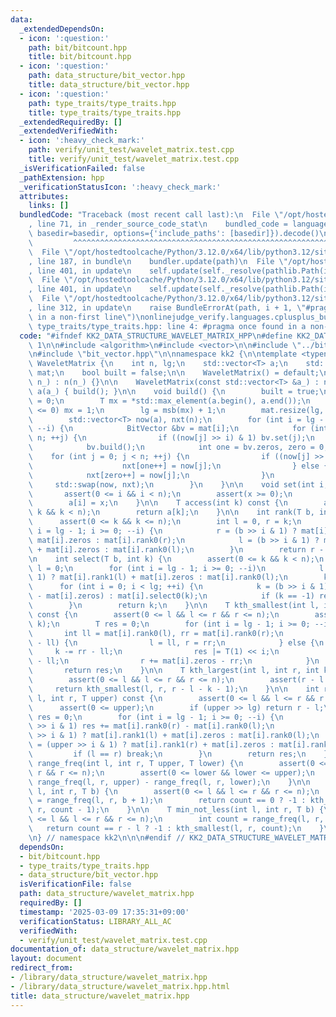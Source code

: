 ```yaml
---
data:
  _extendedDependsOn:
  - icon: ':question:'
    path: bit/bitcount.hpp
    title: bit/bitcount.hpp
  - icon: ':question:'
    path: data_structure/bit_vector.hpp
    title: data_structure/bit_vector.hpp
  - icon: ':question:'
    path: type_traits/type_traits.hpp
    title: type_traits/type_traits.hpp
  _extendedRequiredBy: []
  _extendedVerifiedWith:
  - icon: ':heavy_check_mark:'
    path: verify/unit_test/wavelet_matrix.test.cpp
    title: verify/unit_test/wavelet_matrix.test.cpp
  _isVerificationFailed: false
  _pathExtension: hpp
  _verificationStatusIcon: ':heavy_check_mark:'
  attributes:
    links: []
  bundledCode: "Traceback (most recent call last):\n  File \"/opt/hostedtoolcache/Python/3.12.0/x64/lib/python3.12/site-packages/onlinejudge_verify/documentation/build.py\"\
    , line 71, in _render_source_code_stat\n    bundled_code = language.bundle(stat.path,\
    \ basedir=basedir, options={'include_paths': [basedir]}).decode()\n          \
    \         ^^^^^^^^^^^^^^^^^^^^^^^^^^^^^^^^^^^^^^^^^^^^^^^^^^^^^^^^^^^^^^^^^^^^^^^^^^^^^^^^^\n\
    \  File \"/opt/hostedtoolcache/Python/3.12.0/x64/lib/python3.12/site-packages/onlinejudge_verify/languages/cplusplus.py\"\
    , line 187, in bundle\n    bundler.update(path)\n  File \"/opt/hostedtoolcache/Python/3.12.0/x64/lib/python3.12/site-packages/onlinejudge_verify/languages/cplusplus_bundle.py\"\
    , line 401, in update\n    self.update(self._resolve(pathlib.Path(included), included_from=path))\n\
    \  File \"/opt/hostedtoolcache/Python/3.12.0/x64/lib/python3.12/site-packages/onlinejudge_verify/languages/cplusplus_bundle.py\"\
    , line 401, in update\n    self.update(self._resolve(pathlib.Path(included), included_from=path))\n\
    \  File \"/opt/hostedtoolcache/Python/3.12.0/x64/lib/python3.12/site-packages/onlinejudge_verify/languages/cplusplus_bundle.py\"\
    , line 312, in update\n    raise BundleErrorAt(path, i + 1, \"#pragma once found\
    \ in a non-first line\")\nonlinejudge_verify.languages.cplusplus_bundle.BundleErrorAt:\
    \ type_traits/type_traits.hpp: line 4: #pragma once found in a non-first line\n"
  code: "#ifndef KK2_DATA_STRUCTURE_WAVELET_MATRIX_HPP\n#define KK2_DATA_STRUCTURE_WAVELET_MATRIX_HPP\
    \ 1\n\n#include <algorithm>\n#include <vector>\n\n#include \"../bit/bitcount.hpp\"\
    \n#include \"bit_vector.hpp\"\n\nnamespace kk2 {\n\ntemplate <typename T>\nstruct\
    \ WaveletMatrix {\n    int n, lg;\n    std::vector<T> a;\n    std::vector<BitVector>\
    \ mat;\n    bool built = false;\n\n    WaveletMatrix() = default;\n\n    WaveletMatrix(int\
    \ n_) : n(n_) {}\n\n    WaveletMatrix(const std::vector<T> &a_) : n(a_.size()),\
    \ a(a_) { build(); }\n\n    void build() {\n        built = true;\n        lg\
    \ = 0;\n        T mx = *std::max_element(a.begin(), a.end());\n        if (mx\
    \ <= 0) mx = 1;\n        lg = msb(mx) + 1;\n        mat.resize(lg, BitVector(n));\n\
    \        std::vector<T> now(a), nxt(n);\n        for (int i = lg - 1; i >= 0;\
    \ --i) {\n            BitVector &bv = mat[i];\n            for (int j = 0; j <\
    \ n; ++j) {\n                if ((now[j] >> i) & 1) bv.set(j);\n            }\n\
    \            bv.build();\n            int one = bv.zeros, zero = 0;\n        \
    \    for (int j = 0; j < n; ++j) {\n                if ((now[j] >> i) & 1) {\n\
    \                    nxt[one++] = now[j];\n                } else {\n        \
    \            nxt[zero++] = now[j];\n                }\n            }\n       \
    \     std::swap(now, nxt);\n        }\n    }\n\n    void set(int i, T x) {\n \
    \       assert(0 <= i && i < n);\n        assert(x >= 0);\n        assert(!built);\n\
    \        a[i] = x;\n    }\n\n    T access(int k) const {\n        assert(0 <=\
    \ k && k < n);\n        return a[k];\n    }\n\n    int rank(T b, int k) {\n  \
    \      assert(0 <= k && k <= n);\n        int l = 0, r = k;\n        for (int\
    \ i = lg - 1; i >= 0; --i) {\n            r = (b >> i & 1) ? mat[i].rank1(r) +\
    \ mat[i].zeros : mat[i].rank0(r);\n            l = (b >> i & 1) ? mat[i].rank1(l)\
    \ + mat[i].zeros : mat[i].rank0(l);\n        }\n        return r - l;\n    }\n\
    \n    int select(T b, int k) {\n        assert(0 <= k && k < n);\n        int\
    \ l = 0;\n        for (int i = lg - 1; i >= 0; --i)\n            l = (b >> i &\
    \ 1) ? mat[i].rank1(l) + mat[i].zeros : mat[i].rank0(l);\n        k += l;\n  \
    \      for (int i = 0; i < lg; ++i) {\n            k = (b >> i & 1) ? mat[i].select1(k\
    \ - mat[i].zeros) : mat[i].select0(k);\n            if (k == -1) return -1;\n\
    \        }\n        return k;\n    }\n\n    T kth_smallest(int l, int r, int k)\
    \ const {\n        assert(0 <= l && l <= r && r <= n);\n        assert(r - l >\
    \ k);\n        T res = 0;\n        for (int i = lg - 1; i >= 0; --i) {\n     \
    \       int ll = mat[i].rank0(l), rr = mat[i].rank0(r);\n            if (k < rr\
    \ - ll) {\n                l = ll, r = rr;\n            } else {\n           \
    \     k -= rr - ll;\n                res |= T(1) << i;\n                l += mat[i].zeros\
    \ - ll;\n                r += mat[i].zeros - rr;\n            }\n        }\n \
    \       return res;\n    }\n\n    T kth_largest(int l, int r, int k) const {\n\
    \        assert(0 <= l && l <= r && r <= n);\n        assert(r - l > k);\n   \
    \     return kth_smallest(l, r, r - l - k - 1);\n    }\n\n    int range_freq(int\
    \ l, int r, T upper) const {\n        assert(0 <= l && l <= r && r <= n);\n  \
    \      assert(0 <= upper);\n        if (upper >> lg) return r - l;\n        int\
    \ res = 0;\n        for (int i = lg - 1; i >= 0; --i) {\n            if (upper\
    \ >> i & 1) res += mat[i].rank0(r) - mat[i].rank0(l);\n            l = (upper\
    \ >> i & 1) ? mat[i].rank1(l) + mat[i].zeros : mat[i].rank0(l);\n            r\
    \ = (upper >> i & 1) ? mat[i].rank1(r) + mat[i].zeros : mat[i].rank0(r);\n   \
    \         if (l == r) break;\n        }\n        return res;\n    }\n\n    int\
    \ range_freq(int l, int r, T upper, T lower) {\n        assert(0 <= l && l <=\
    \ r && r <= n);\n        assert(0 <= lower && lower <= upper);\n        return\
    \ range_freq(l, r, upper) - range_freq(l, r, lower);\n    }\n\n    T max_not_greater(int\
    \ l, int r, T b) {\n        assert(0 <= l && l <= r && r <= n);\n        int count\
    \ = range_freq(l, r, b + 1);\n        return count == 0 ? -1 : kth_smallest(l,\
    \ r, count - 1);\n    }\n\n    T min_not_less(int l, int r, T b) {\n        assert(0\
    \ <= l && l <= r && r <= n);\n        int count = range_freq(l, r, b);\n     \
    \   return count == r - l ? -1 : kth_smallest(l, r, count);\n    }\n\n    \n};\n\
    \n} // namespace kk2\n\n\n#endif // KK2_DATA_STRUCTURE_WAVELET_MATRIX_HPP\n"
  dependsOn:
  - bit/bitcount.hpp
  - type_traits/type_traits.hpp
  - data_structure/bit_vector.hpp
  isVerificationFile: false
  path: data_structure/wavelet_matrix.hpp
  requiredBy: []
  timestamp: '2025-03-09 17:35:31+09:00'
  verificationStatus: LIBRARY_ALL_AC
  verifiedWith:
  - verify/unit_test/wavelet_matrix.test.cpp
documentation_of: data_structure/wavelet_matrix.hpp
layout: document
redirect_from:
- /library/data_structure/wavelet_matrix.hpp
- /library/data_structure/wavelet_matrix.hpp.html
title: data_structure/wavelet_matrix.hpp
---
```

